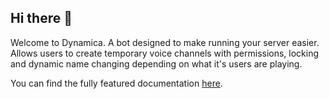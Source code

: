 ## Hi there 👋

Welcome to Dynamica. A bot designed to make running your server easier. Allows users to create temporary voice channels with permissions, locking and dynamic name changing depending on what it's users are playing.

You can find the fully featured documentation [here](https://dynamica.dev).
